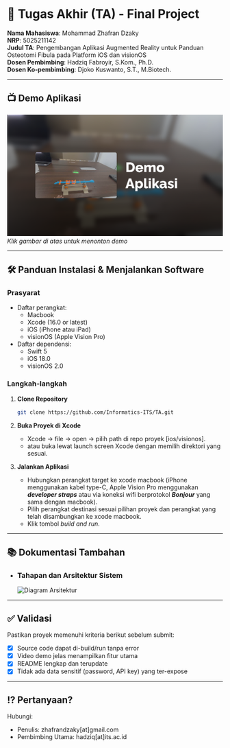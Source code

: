 # 🏁 Tugas Akhir (TA) - Final Project

**Nama Mahasiswa**: Mohammad Zhafran Dzaky  
**NRP**: 5025211142  
**Judul TA**: Pengembangan Aplikasi Augmented Reality untuk Panduan Osteotomi Fibula pada Platform iOS dan visionOS  
**Dosen Pembimbing**: Hadziq Fabroyir, S.Kom., Ph.D.  
**Dosen Ko-pembimbing**: Djoko Kuswanto, S.T., M.Biotech.

---

## 📺 Demo Aplikasi

[![Demo Aplikasi](docs/thumbnail.png)](https://youtu.be/pWtIT9mHsf4)  
_Klik gambar di atas untuk menonton demo_

---

## 🛠 Panduan Instalasi & Menjalankan Software

### Prasyarat

- Daftar perangkat:
  - Macbook
  - Xcode (16.0 or latest)
  - iOS (iPhone atau iPad)
  - visionOS (Apple Vision Pro)
- Daftar dependensi:
  - Swift 5
  - iOS 18.0
  - visionOS 2.0

### Langkah-langkah

1. **Clone Repository**
   ```bash
   git clone https://github.com/Informatics-ITS/TA.git
   ```
2. **Buka Proyek di Xcode**

   - Xcode -> file -> open -> pilih path di repo proyek [ios/visionos].
   - atau buka lewat launch screen Xcode dengan memilih direktori yang sesuai.

3. **Jalankan Aplikasi**
   - Hubungkan perangkat target ke xcode macbook (iPhone menggunakan kabel type-C, Apple Vision Pro menggunakan **_developer straps_** atau via koneksi wifi berprotokol **_Bonjour_** yang sama dengan macbook).
   - Pilih perangkat destinasi sesuai pilihan proyek dan perangkat yang telah disambungkan ke xcode macbook.
   - Klik tombol _build and run_.

---

## 📚 Dokumentasi Tambahan

- ### Tahapan dan Arsitektur Sistem
  ![Diagram Arsitektur](docs/architecture.png)

---

## ✅ Validasi

Pastikan proyek memenuhi kriteria berikut sebelum submit:

- [x] Source code dapat di-build/run tanpa error
- [x] Video demo jelas menampilkan fitur utama
- [x] README lengkap dan terupdate
- [x] Tidak ada data sensitif (password, API key) yang ter-expose

---

## ⁉️ Pertanyaan?

Hubungi:

- Penulis: zhafrandzaky[at]gmail.com
- Pembimbing Utama: hadziq[at]its.ac.id
